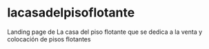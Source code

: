 # lacasadelpisoflotante
Landing page de La casa del piso flotante que se dedica a la venta y colocación de pisos flotantes
